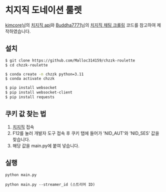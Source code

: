 # 치지직 도네이션 룰렛

[kimcore](https://github.com/kimcore)님의 [치지직 api](https://github.com/kimcore/chzzk)와 [Buddha7771](https://github.com/Buddha7771)님의 [치지직 채팅 크롤링](https://github.com/Buddha7771/ChzzkChat) 코드를 참고하여 제작하였습니다.

## 설치

```bash
$ git clone https://github.com/Malloc314159/chzzk-roulette
$ cd chzzk-roulette

$ conda create -n chzzk python=3.11
$ conda activate chzzk

$ pip install websocket
$ pip install websocket-client
$ pip install requests
```

## 쿠키 값 찾는 법

1. [치지직](https://chzzk.naver.com) 접속
2. F12를 눌러 개발자 도구 접속 후 쿠키 탭에 들어가 'NID_AUT'와 'NID_SES' 값을 찾습니다.
3. 해당 값을 main.py에 붙여 넣습니다.

## 실행

```commandline
python main.py

python main.py --streamer_id (스트리머 ID)
```
